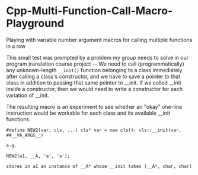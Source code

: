 # Cpp-Multi-Function-Call-Macro-Playground
Playing with variable number argument macros for calling multiple functions in a row

This small test was prompted by a problem my group needs to solve in our program translation course project -- 
We need to call (programmatically) any unknown-length `__init()` function belonging to a class immediately after calling a class's constructor, 
and we have to save a pointer to that class in addition to passing that same pointer to __init.
If we called __init inside a constructor, then we would need to write a constructor for each variation of __init.

The resulting macro is an experiment to see whether an "okay" one-line instruction would be workable for each class and its available __init functions.

    #define NEW2(var, cls, ...) cls* var = new cls(); cls::__init(var, ##__VA_ARGS__)
    
    e.g.
    
    NEW2(a1, __A, 'a', 'a');
    
    stores in a1 an instance of __A* whose __init takes (__A*, char, char)





